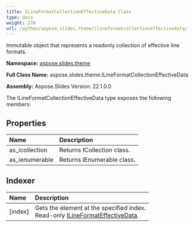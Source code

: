 ```yaml
---
title: ILineFormatCollectionEffectiveData Class
type: docs
weight: 270
url: /python/aspose.slides.theme/ilineformatcollectioneffectivedata/
---
```


Immutable object that represents a readonly collection of effective line formats.

**Namespace:** [aspose.slides.theme](/python/aspose.slides.theme/)

**Full Class Name:** aspose.slides.theme.ILineFormatCollectionEffectiveData

**Assembly:**  Aspose.Slides Version: 22.1.0.0

The ILineFormatCollectionEffectiveData type exposes the following members:
## **Properties**
|**Name**|**Description**|
| :- | :- |
|as_icollection|Returns ICollection class.|
|as_ienumerable|Returns IEnumerable class.|
## **Indexer**
|**Name**|**Description**|
| :- | :- |
|[index]|Gets the element at the specified index.<br/>            Read-only [ILineFormatEffectiveData](/python/aspose.slides/ilineformateffectivedata/).|
